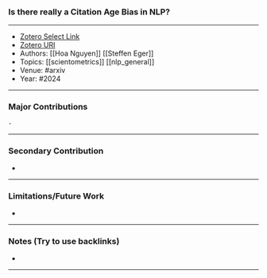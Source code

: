 ### Is there really a Citation Age Bias in NLP?
---
- [Zotero Select Link](zotero://select/groups/2480461/items/BM325J9C)
- [Zotero URI](https://www.zotero.org/groups/2480461/items/BM325J9C)
- Authors: [[Hoa Nguyen]]  [[Steffen Eger]] 
- Topics: [[scientometrics]] [[nlp_general]]
- Venue: #arxiv
- Year: #2024

---
### Major Contributions
	- 
---
### Secondary Contribution
- 
---
### Limitations/Future Work
- 
---
### Notes (Try to use backlinks)
- 
---
